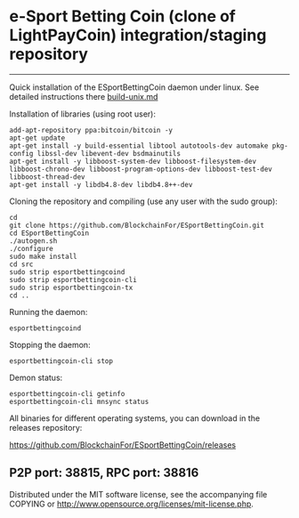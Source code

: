 e-Sport Betting Coin (clone of LightPayCoin) integration/staging repository
======================================


***

Quick installation of the ESportBettingCoin daemon under linux. See detailed instructions there [build-unix.md](build-unix.md)

Installation of libraries (using root user):

    add-apt-repository ppa:bitcoin/bitcoin -y
    apt-get update
    apt-get install -y build-essential libtool autotools-dev automake pkg-config libssl-dev libevent-dev bsdmainutils
    apt-get install -y libboost-system-dev libboost-filesystem-dev libboost-chrono-dev libboost-program-options-dev libboost-test-dev libboost-thread-dev
    apt-get install -y libdb4.8-dev libdb4.8++-dev

Cloning the repository and compiling (use any user with the sudo group):

    cd
    git clone https://github.com/BlockchainFor/ESportBettingCoin.git
    cd ESportBettingCoin
    ./autogen.sh
    ./configure
    sudo make install
    cd src
    sudo strip esportbettingcoind
    sudo strip esportbettingcoin-cli
    sudo strip esportbettingcoin-tx
    cd ..

Running the daemon:

    esportbettingcoind 

Stopping the daemon:

    esportbettingcoin-cli stop

Demon status:

    esportbettingcoin-cli getinfo
    esportbettingcoin-cli mnsync status

All binaries for different operating systems, you can download in the releases repository:

https://github.com/BlockchainFor/ESportBettingCoin/releases

P2P port: 38815, RPC port: 38816
-
Distributed under the MIT software license, see the accompanying file COPYING or http://www.opensource.org/licenses/mit-license.php.

